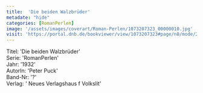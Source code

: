 ```yaml
---
title:  'Die beiden Walzbrüder'
metadate: "hide"
categories: [RomanPerlen]
image: '/assets/images/coverart/Roman-Perlen/1073207323_00000010.jpg'
visit: 'https://portal.dnb.de/bookviewer/view/1073207323#page/n0/mode/2up'
---
```

Titel: 'Die beiden Walzbrüder' <br>
Serie: 'RomanPerlen' <br>
Jahr: '1932' <br>
AutorIn: 'Peter Puck' <br>
Band-Nr: '?' <br>
Verlag: ' Neues Verlagshaus f Volkslit'